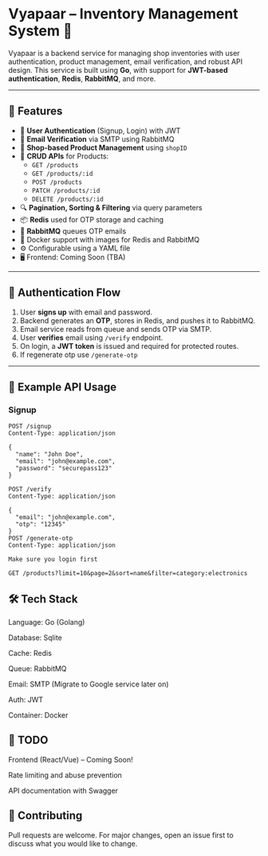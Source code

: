 # Vyapaar – Inventory Management System 🛒

Vyapaar is a backend service for managing shop inventories with user authentication, product management, email verification, and robust API design. This service is built using **Go**, with support for **JWT-based authentication**, **Redis**, **RabbitMQ**, and more.

---

## 🚀 Features

- 🔐 **User Authentication** (Signup, Login) with JWT
- 📧 **Email Verification** via SMTP using RabbitMQ
- 🏪 **Shop-based Product Management** using `shopID`
- 🧾 **CRUD APIs** for Products:
  - `GET /products`
  - `GET /products/:id`
  - `POST /products`
  - `PATCH /products/:id`
  - `DELETE /products/:id`
- 🔍 **Pagination, Sorting & Filtering** via query parameters
- 📦 **Redis** used for OTP storage and caching
- 🐇 **RabbitMQ** queues OTP emails
- 🐳 Docker support with images for Redis and RabbitMQ
- ⚙️ Configurable using a YAML file
- 🖥️ Frontend: Coming Soon (TBA)

---

## 🔐 Authentication Flow

1. User **signs up** with email and password.
2. Backend generates an **OTP**, stores in Redis, and pushes it to RabbitMQ.
3. Email service reads from queue and sends OTP via SMTP.
4. User **verifies** email using `/verify` endpoint.
5. On login, a **JWT token** is issued and required for protected routes.
6. If regenerate otp use `/generate-otp`

---

## 🧪 Example API Usage

### Signup
```http
POST /signup
Content-Type: application/json

{
  "name": "John Doe",
  "email": "john@example.com",
  "password": "securepass123"
}

POST /verify
Content-Type: application/json

{
  "email": "john@example.com",
  "otp": "12345"
}
POST /generate-otp
Content-Type: application/json

Make sure you login first

GET /products?limit=10&page=2&sort=name&filter=category:electronics
```

## 🛠️ Tech Stack

Language: Go (Golang)

Database: Sqlite 

Cache: Redis

Queue: RabbitMQ

Email: SMTP (Migrate to Google service later on)

Auth: JWT

Container: Docker


## 🚧 TODO

 Frontend (React/Vue) – Coming Soon!

 Rate limiting and abuse prevention

 API documentation with Swagger

## 🤝 Contributing
Pull requests are welcome. For major changes, open an issue first to discuss what you would like to change.


